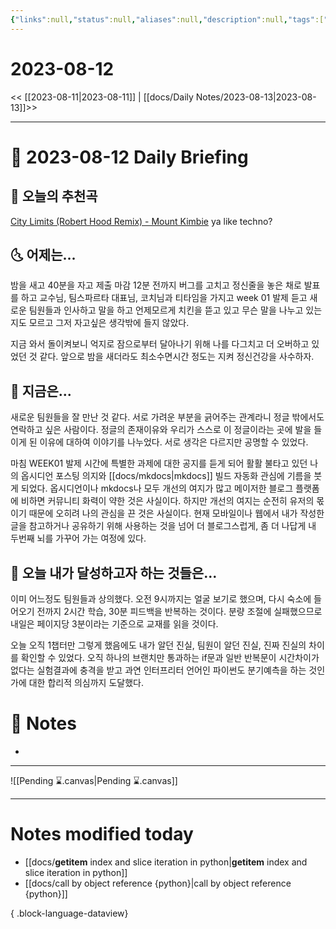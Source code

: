```yaml
---
{"links":null,"status":null,"aliases":null,"description":null,"tags":[" DailyNote "],"title":"2023-08-12","created":"2023-08-12T00:26:05","updated":"2025-01-14T18:42:14","dg-publish":true,"permalink":"/docs/daily-notes/2023-08-12/","dgPassFrontmatter":true}
---
```



# 2023-08-12

<< [[2023-08-11\|2023-08-11]] | [[docs/Daily Notes/2023-08-13\|2023-08-13]]>>

---

# 📅 2023-08-12 Daily Briefing

## 🎵 오늘의 추천곡

[City Limits (Robert Hood Remix) - Mount Kimbie](https://www.youtube.com/watch?v=l0AOcgRQ4Kw) ya like techno?

## 🌜 어제는...

밤을 새고 40분을 자고 제출 마감 12분 전까지 버그를 고치고 정신줄을 놓은 채로 발표를 하고 교수님, 팀스파르타 대표님, 코치님과 티타임을 가지고 week 01 발제 듣고 새로운 팀원들과 인사하고 말을 하고 언제모르게 치킨을 뜯고 있고 무슨 말을 나누고 있는지도 모르고 그저 자고싶은 생각밖에 들지 않았다. 

지금 와서 돌이켜보니 억지로 잠으로부터 달아나기 위해 나를 다그치고 더 오버하고 있었던 것 같다. 앞으로 밤을 새더라도 최소수면시간 정도는 지켜 정신건강을 사수하자.

## 🙌 지금은...

새로운 팀원들을 잘 만난 것 같다. 서로 가려운 부분을 긁어주는 관계라니 정글 밖에서도 연락하고 싶은 사람이다. 정글의 존재이유와 우리가 스스로 이 정글이라는 곳에 발을 들이게 된 이유에 대하여 이야기를 나누었다. 서로 생각은 다르지만 공명할 수 있었다. 

마침 WEEK01 발제 시간에 특별한 과제에 대한 공지를 듣게 되어 활활 불타고 있던 나의 옵시디언 포스팅 의지와 [[docs/mkdocs\|mkdocs]] 빌드 자동화 관심에 기름을 붓게 되었다. 옵시디언이나 mkdocs나 모두 개선의 여지가 많고 메이저한 블로그 플랫폼에 비하면 커뮤니티 화력이 약한 것은 사실이다. 하지만 개선의 여지는 순전히 유저의 몫이기 때문에 오히려 나의 관심을 끈 것은 사실이다. 현재 모바일이나 웹에서 내가 작성한 글을 참고하거나 공유하기 위해 사용하는 것을 넘어 더 블로그스럽게, 좀 더 나답게 내 두번째 뇌를 가꾸어 가는 여정에 있다.

## 🚀 오늘 내가 달성하고자 하는 것들은...

이미 어느정도 팀원들과 상의했다. 오전 9시까지는 얼굴 보기로 했으며, 다시 숙소에 들어오기 전까지 2시간 학습, 30분 피드백을 반복하는 것이다. 분량 조절에 실패했으므로 내일은 페이지당 3분이라는 기준으로 교재를 읽을 것이다.

오늘 오직 1챕터만 그렇게 했음에도 내가 알던 진실, 팀원이 알던 진실, 진짜 진실의 차이를 확인할 수 있었다. 오직 하나의 브랜치만 통과하는 if문과 일반 반복문이 시간차이가 없다는 실험결과에 충격을 받고 과연 인터프리터 언어인 파이썬도 분기예측을 하는 것인가에 대한 합리적 의심까지 도달했다.

# 📝 Notes

- 

___

![[Pending ⌛.canvas\|Pending ⌛.canvas]]

---

# Notes modified today

- [[docs/__getitem__ index and slice iteration in python\|__getitem__ index and slice iteration in python]]
- [[docs/call by object reference {python}\|call by object reference {python}]]

{ .block-language-dataview}
